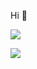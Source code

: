 Hi 👋

![](https://github-profile-summary-cards.vercel.app/api/cards/profile-details?username=toshisugimo&theme=github)

![](https://github-profile-trophy.vercel.app/?username=toshisugimo&theme=github)

<!-- [![Anurag's GitHub stats](https://github-readme-stats.vercel.app/api?username=toshisugimo&count_private=true&show_icons=true)](https://github.com/anuraghazra/github-readme-stats) -->
